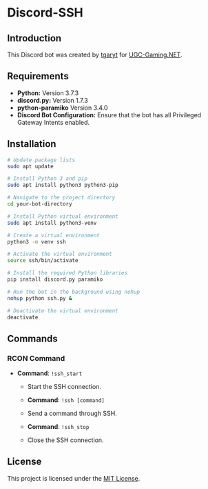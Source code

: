 # Discord-SSH

## Introduction
This Discord bot was created by [tgaryt](https://ugc-gaming.net/index.php?members/ryt.3/) for [UGC-Gaming.NET](https://ugc-gaming.net).

## Requirements

- **Python:** Version 3.7.3
- **discord.py:** Version 1.7.3
- **python-paramiko** Version 3.4.0
- **Discord Bot Configuration:** Ensure that the bot has all Privileged Gateway Intents enabled.

## Installation

```bash
# Update package lists
sudo apt update

# Install Python 3 and pip
sudo apt install python3 python3-pip

# Navigate to the project directory
cd your-bot-directory

# Install Python virtual environment
sudo apt install python3-venv

# Create a virtual environment
python3 -m venv ssh

# Activate the virtual environment
source ssh/bin/activate

# Install the required Python libraries
pip install discord.py paramiko

# Run the bot in the background using nohup
nohup python ssh.py &

# Deactivate the virtual environment
deactivate
```
## Commands

### RCON Command
- **Command**: `!ssh_start`
  - Start the SSH connection.
 
  - **Command**: `!ssh [command]`
  - Send a command through SSH.
 
  - **Command**: `!ssh_stop`
  - Close the SSH connection.

## License
This project is licensed under the [MIT License](LICENSE).
